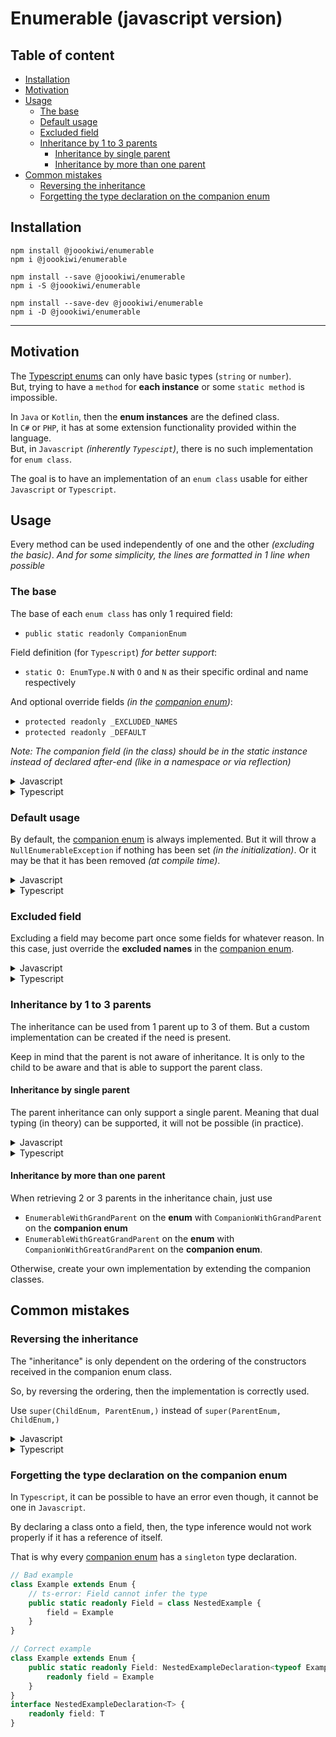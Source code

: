 # Enumerable (javascript version)

## Table of content
* [Installation](#installation)
* [Motivation](#motivation)
* [Usage](#usage)
  * [The base](#the-base)
  * [Default usage](#default-usage)
  * [Excluded field](#excluded-field)
  * [Inheritance by 1 to 3 parents](#inheritance-by-1-to-3-parents)
    * [Inheritance by single parent](#inheritance-by-single-parent)
    * [Inheritance by more than one parent](#inheritance-by-more-than-one-parent)
* [Common mistakes](#common-mistakes)
  * [Reversing the inheritance](#reversing-the-inheritance)
  * [Forgetting the type declaration on the companion enum](#forgetting-the-type-declaration-on-the-companion-enum)

## Installation

```
npm install @joookiwi/enumerable
npm i @joookiwi/enumerable

npm install --save @joookiwi/enumerable
npm i -S @joookiwi/enumerable

npm install --save-dev @joookiwi/enumerable
npm i -D @joookiwi/enumerable
```

---

## Motivation

The [Typescript enums](https://www.typescriptlang.org/docs/handbook/enums.html#handbook-content)
can only have basic types (`string` or `number`).<br/>
But, trying to have a `method` for **each instance** or some `static method` is impossible.

In `Java` or `Kotlin`, then the **enum instances** are the defined class.<br/>
In `C#` or `PHP`, it has at some extension functionality provided within the language.<br/>
But, in `Javascript` _(inherently `Typescipt`)_, there is no such implementation for `enum class`.

The goal is to have an implementation of an `enum class` usable for either `Javascript` or `Typescript`.<br/>

## Usage

Every method can be used independently of one and the other _(excluding the basic)_.
_And for some simplicity, the lines are formatted in 1 line when possible_

### The base

The base of each `enum class` has only 1 required field:
 - `public static readonly CompanionEnum`

Field definition (for `Typescript`) _for better support_:
 - `static O: EnumType.N` with `O` and `N` as their specific ordinal and name respectively

And optional override fields _(in the <u>companion enum</u>)_:
 - `protected readonly _EXCLUDED_NAMES`
 - `protected readonly _DEFAULT`

_Note: The companion field (in the class) should be in the static instance instead of declared after-end (like in a namespace or via reflection)_

<details>
<summary>Javascript</summary>

```javascript
import {BasicCompanionEnum, Enum} from "@joookiwi/enumerable"

class Example extends Enum {

   static A = new Example()
   static B = new Example()
   static C = new Example()

   public static CompanionEnum = class CompanionEnum_Example extends BasicCompanionEnum {
       static #instance
       constructor() { super(Example,) }
       static get get() { return CompanionEnum_Example.#instance ??= new CompanionEnum_Example() }
   }

}
```
</details>
<details>
<summary>Typescript</summary>

```typescript
// Example.ts
import {BasicCompanionEnum, Enum} from "@joookiwi/enumerable"
import type {BasicCompanionEnumSingleton} from "@joookiwi/enumerable/dist/types"
import type {Names, Ordinals} from "./Example.types"

class Example extends Enum<Ordinals, Names> {

    public static readonly A = new Example()
    public static readonly B = new Example()
    public static readonly C = new Example()

    // Optional number typing (start)
    public static readonly 0: typeof Example.A
    public static readonly 1: typeof Example.B
    public static readonly 2: typeof Example.C
    // Optional number typing (end)

    private constructor() { super() }

    public static readonly CompanionEnum: BasicCompanionEnumSingleton<Example, typeof Example> =
        class CompanionEnum_Example extends BasicCompanionEnum<Example, typeof Example> {
        static #instance?: CompanionEnum_Example
        private constructor() { super(Example,) }
        public static get get() { return CompanionEnum_Example.#instance ??= new CompanionEnum_Example() }
   }

}
```

```typescript
// Example.types.ts
type Enum = {
   A: 0
   B: 1
   C: 2
}

export type Names = keyof Enum
export type Ordinals = Enum[Names]
```

</details>

### Default usage

By default, the <u>companion enum</u> is always implemented.
But it will throw a `NullEnumerableException` if nothing has been set _(in the initialization)_.
Or it may be that it has been removed _(at compile time)_.

<details>
<summary>Javascript</summary>

```javascript
class CompanionEnum_Example extends BasicCompanionEnum {

    _DEFAULT = Example.B

}
```
</details>
<details>
<summary>Typescript</summary>

```typescript
class CompanionEnum_Example extends BasicCompanionEnum<Example, typeof Example> {

    protected override readonly _DEFAULT = Example.B

}
```
</details>

### Excluded field

Excluding a field may become part once some fields for whatever reason.
In this case, just override the **excluded names** in the <u>companion enum</u>.

<details>
<summary>Javascript</summary>

```javascript
class Example extends Enum {

    static A = new Example()
    static B = new Example()
    static C = new Example()
    static D = someReason ? this.A : this.B
    static SOME_FIELD = this.D

    static CompanionEnum = class CompanionEnum_Example extends BasicCompanionEnum {
        _EXCLUDED_NAMES = ['D', "SOME_FIELD",]
        static #instance
        constructor() { super(Example,) }
        static get get() { return CompanionEnum_Example.#instance ??= new CompanionEnum_Example() }
    }

}
```
</details>
<details>
<summary>Typescript</summary>

```typescript
class Example extends Enum<Ordinals, Names> {

    public static readonly A = new Example()
    public static readonly B = new Example()
    public static readonly C = new Example()
    public static readonly D = someReason ? this.A : this.B
    public static readonly SOME_FIELD = this.D

    public static readonly CompanionEnum: BasicCompanionEnumSingleton<Example, typeof Example> =
        class CompanionEnum_Example extends BasicCompanionEnum<Example, typeof Example> {
        protected readonly _EXCLUDED_NAMES = ['D', "SOME_FIELD",]
        static #instance?: CompanionEnum_Example
        private constructor() { super(Example,) }
        public get get() { return CompanionEnum_Example.#instance ??= new CompanionEnum_Example() }
       
    }

}
```
</details>

### Inheritance by 1 to 3 parents

The inheritance can be used from 1 parent up to 3 of them.
But a custom implementation can be created if the need is present.

Keep in mind that the parent is not aware of inheritance.
It is only to the child to be aware and that is able to support the parent class.

#### Inheritance by single parent

The parent inheritance can only support a single parent.
Meaning that dual typing (in theory) can be supported,
it will not be possible (in practice).

<details>
<summary>Javascript</summary>

```javascript
// ParentEnum.js
export class ParentEnum extends Enum {

    static A = new ParentEnum()
    static B = new ParentEnum()
   
    static CompanionEnum = class CompanionEnum_ParentEnum extends BasicCompanionEnum {
        static #instance
        constructor() { super(ParentEnum,) }
        static get get() { return BasicCompanionEnum.#instance ??= new BasicCompanionEnum() }
    }

}
```

```javascript
// ChildEnum.ts
import {ParentEnum} from "./ParentEnum"

/** @implements {EnumerableWithParent} */
export class ChildEnum extends Enum {

    static A = new ChildEnum(ParentEnum.A,)
    static B = new ChildEnum(ParentEnum.B,)
    static C = new ChildEnum()
    static D = new ChildEnum()

    static CompanionEnum = class CompanionEnum_ChildEnum extends CompanionEnumWithParent {
        static #instance
        constructor() { super(ChildEnum, ParentEnum,) }
        static get get() { return CompanionEnum_ChildEnum.#instance ??= new CompanionEnum_ChildEnum() }
    }

    #parent
    constructor(parent = null) { super(); this.#parent = parent }
    get parent() { return this.#parent }
}
```

</details>
<details>
<summary>Typescript</summary>

```typescript
// ParentEnum.ts
import type {ParentOrdinals, ParentNames} from "./ParentEnum.types"

export class ParentEnum extends Enum<ParentOrdinals, ParentNames> {

   public static readonly A = new ParentEnum()
   public static readonly B = new ParentEnum()

   public static readonly 0: typeof ParentEnum.A
   public static readonly 1: typeof ParentEnum.B

   private constructor() { super() }

   static CompanionEnum: BasicCompanionEnumSingleton<ParentEnum, typeof ParentEnum> =
       class CompanionEnum_ParentEnum extends BasicCompanionEnum<ParentEnum, typeof ParentEnum> {
       static #instance?: CompanionEnum_ParentEnum
       private constructor() { super(ParentEnum,) }
       public static get get() { return BasicCompanionEnum.#instance ??= new BasicCompanionEnum() }
   }

}
```
```typescript
// ParentEnum.types.ts
type ParentEnumType = {
    A: 0
    B: 1
}
export type ParentNames = keyof ParentEnumType
export type ParentOrdinals = ParentEnumType[ParentNames]
```

```typescript
// ChildEnum.ts
import type {ChildOrdinals, ChildNames} from "./ChildEnum.types"
import {ParentEnum} from "./ParentEnum"

class ChildEnum extends Enum<ChildOrdinals, ChildNames>
    implements EnumerableWithParent<ChildOrdinals, ChildNames, ParentEnum> {

    public static readonly A = new ChildEnum(ParentEnum.A,)
    public static readonly B = new ChildEnum(ParentEnum.B,)
    public static readonly C = new ChildEnum()
    public static readonly D = new ChildEnum()

    public static readonly 0: typeof ChildEnum.A
    public static readonly 1: typeof ChildEnum.B
    public static readonly 2: typeof ChildEnum.C
    public static readonly 3: typeof ChildEnum.D

    public static readonly CompanionEnum: CompanionEnumWithParent<ChildEnum, typeof ChildEnum, ParentEnum, typeof ParentEnum> =
            class CompanionEnum_ChildEnum extends CompanionEnumWithParent<ChildEnum, typeof ChildEnum, ParentEnum, typeof ParentEnum> {
        static #instance?: CompanionEnum_ChildEnum
        private constructor() { super(ChildEnum, ParentEnum,) }
        public static get get() { return CompanionEnum_ChildEnum.#instance ??= new CompanionEnum_ChildEnum() }
    }

    readonly #parent
    private constructor(parent: ParentEnum | null = null,) { super(); this.#parent = parent }
    public get parent(): ParentEnum | null { return this.#parent }
}
```
```typescript
type ChildEnumType = {
    A: 0
    B: 1
    C: 2
    D: 3
}
export type ChildNames = keyof ChildEnumType
export type ChildOrdinals = ChildEnumType[ChildNames]
```

</details>

#### Inheritance by more than one parent

When retrieving 2 or 3 parents in the inheritance chain,
just use
 - `EnumerableWithGrandParent` on the **enum** with `CompanionWithGrandParent` on the **companion enum**
 - `EnumerableWithGreatGrandParent` on the **enum** with `CompanionWithGreatGrandParent` on the **companion enum**.

Otherwise, create your own implementation by extending the companion classes.

## Common mistakes

### Reversing the inheritance

The "inheritance" is only dependent on the ordering of the constructors received in the companion enum class.

So, by reversing the ordering, then the implementation is correctly used.

Use `super(ChildEnum, ParentEnum,)` instead of `super(ParentEnum, ChildEnum,)`

<details>
<summary>Javascript</summary>

Change the implementation from:
```javascript
class ChildEnum extends Enum {

    public static CompanionEnum = class CompanionEnum_ChildEnum extends CompanionEnumWithParent {
        static #instance
        constructor() { super(ParentEnum, ChildEnum,) }
        public static get get() { return CompanionEnum_ChildEnum.#instance ??= new CompanionEnum_ChildEnum() }
    }

}
```

to

```javascript
class ChildEnum extends Enum {

    public static CompanionEnum = class CompanionEnum_ChildEnum extends CompanionEnumWithParent {
        static #instance
        constructor() { super(ChildEnum, ParentEnum,) }
        public static get get() { return CompanionEnum_ChildEnum.#instance ??= new CompanionEnum_ChildEnum() }
    }

}
```
</details>
<details>
<summary>Typescript</summary>

Change the implementation from:
```typescript
class ChildEnum extends Enum {

   public static CompanionEnum: CompanionEnumWithParentSingleton<ParentEnum, typeof ParentEnum, ChildEnum, typeof ChildEnum> = class CompanionEnum_ChildEnum
           extends CompanionEnumWithParent<ParentEnum, typeof ParentEnum, ChildEnum, typeof ChildEnum> {

      static #instance?: CompanionEnum_ChildEnum
      constructor() { super(ParentEnum, ChildEnum,) }
      public static get get() { return CompanionEnum_ChildEnum.#instance ??= new CompanionEnum_ChildEnum() }

   }

}
```

to

```typescript
class ChildEnum extends Enum {

   public static CompanionEnum: CompanionEnumWithParentSingleton<ChildEnum, typeof ChildEnum, ParentEnum, typeof ParentEnum> = class CompanionEnum_ChildEnum
           extends CompanionEnumWithParent<ChildEnum, typeof ChildEnum, ParentEnum, typeof ParentEnum> {

      static #instance?: CompanionEnum_ChildEnum
      constructor() { super(ChildEnum, ParentEnum,) }
      public static get get() { return CompanionEnum_ChildEnum.#instance ??= new CompanionEnum_ChildEnum() }

   }

}
```
</details>

### Forgetting the type declaration on the companion enum

In `Typescript`, it can be possible to have an error even though, it cannot be one in `Javascript`.

By declaring a class onto a field, then, the type inference would not work properly if it has a reference of itself.

That is why every <u>companion enum</u> has a `singleton` type declaration.

```typescript
// Bad example
class Example extends Enum {
    // ts-error: Field cannot infer the type
    public static readonly Field = class NestedExample {
        field = Example
    }
}
```

```typescript
// Correct example
class Example extends Enum {
    public static readonly Field: NestedExampleDeclaration<typeof Example> = class NestedExample {
        readonly field = Example
    }
}
interface NestedExampleDeclaration<T> {
    readonly field: T
}
```

